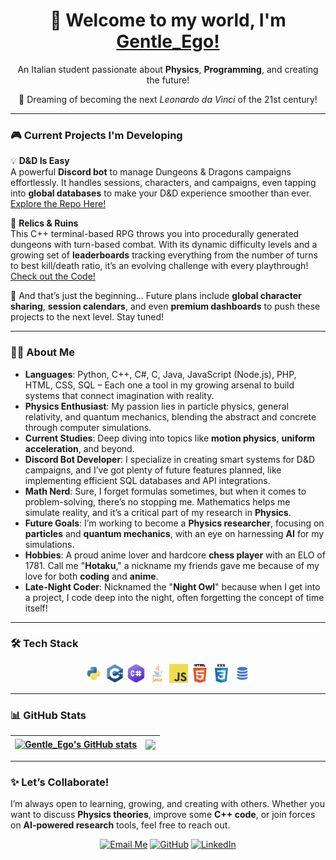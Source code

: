 <h1 align="center">👋 Welcome to my world, I'm <a href="https://github.com/Gentle-Ego">Gentle_Ego!</a></h1>  
<p align="center">An Italian student passionate about <b>Physics</b>, <b>Programming</b>, and creating the future!</p>  
<p align="center">🚀 Dreaming of becoming the next <i>Leonardo da Vinci</i> of the 21st century!</p>

---

### 🎮 Current Projects I'm Developing

💡 **D&D Is Easy**  
A powerful **Discord bot** to manage Dungeons & Dragons campaigns effortlessly. It handles sessions, characters, and campaigns, even tapping into **global databases** to make your D&D experience smoother than ever.   
[Explore the Repo Here!](https://github.com/Gentle-Ego/DnD_Discord_Bot_Manager)

🎲 **Relics & Ruins**  
This C++ terminal-based RPG throws you into procedurally generated dungeons with turn-based combat. With its dynamic difficulty levels and a growing set of **leaderboards** tracking everything from the number of turns to best kill/death ratio, it’s an evolving challenge with every playthrough!  
[Check out the Code!](https://github.com/Gentle-Ego/Relics-and-Ruins)

🌱 And that’s just the beginning... Future plans include **global character sharing**, **session calendars**, and even **premium dashboards** to push these projects to the next level. Stay tuned!

---

### 👨‍💻 About Me  

- **Languages**: Python, C++, C#, C, Java, JavaScript (Node.js), PHP, HTML, CSS, SQL – Each one a tool in my growing arsenal to build systems that connect imagination with reality.
- **Physics Enthusiast**: My passion lies in particle physics, general relativity, and quantum mechanics, blending the abstract and concrete through computer simulations.
- **Current Studies**: Deep diving into topics like **motion physics**, **uniform acceleration**, and beyond.
- **Discord Bot Developer**: I specialize in creating smart systems for D&D campaigns, and I’ve got plenty of future features planned, like implementing efficient SQL databases and API integrations.
- **Math Nerd**: Sure, I forget formulas sometimes, but when it comes to problem-solving, there’s no stopping me. Mathematics helps me simulate reality, and it’s a critical part of my research in **Physics**.
- **Future Goals**: I’m working to become a **Physics researcher**, focusing on **particles** and **quantum mechanics**, with an eye on harnessing **AI** for my simulations.
- **Hobbies**: A proud anime lover and hardcore **chess player** with an ELO of 1781. Call me "**Hotaku**," a nickname my friends gave me because of my love for both **coding** and **anime**.
- **Late-Night Coder**: Nicknamed the "**Night Owl**" because when I get into a project, I code deep into the night, often forgetting the concept of time itself!

---

### 🛠️ Tech Stack

<p align="center">
<code><img height="30" alt="python" src="https://raw.githubusercontent.com/github/explore/master/topics/python/python.png"></code>
<code><img height="30" alt="c++" src="https://raw.githubusercontent.com/github/explore/master/topics/cpp/cpp.png"></code>
<code><img height="30" alt="csharp" src="https://raw.githubusercontent.com/github/explore/master/topics/csharp/csharp.png"></code>
<code><img height="30" alt="java" src="https://raw.githubusercontent.com/github/explore/master/topics/java/java.png"></code>
<code><img height="30" alt="javascript" src="https://raw.githubusercontent.com/github/explore/master/topics/javascript/javascript.png"></code>
<code><img height="30" alt="html" src="https://raw.githubusercontent.com/github/explore/master/topics/html/html.png"></code>
<code><img height="30" alt="css" src="https://raw.githubusercontent.com/github/explore/master/topics/css/css.png"></code>
<code><img height="30" alt="sql" src="https://raw.githubusercontent.com/github/explore/master/topics/sql/sql.png"></code>
</p>

---

### 📊 GitHub Stats

| <a href="https://github-readme-stats.vercel.app/api?username=Gentle-Ego&show_icons=true&include_all_commits=true&theme=tokyonight&hide_border=true"><img align="center" src="https://github-readme-stats.vercel.app/api?username=Gentle-Ego&show_icons=true&include_all_commits=true&theme=tokyonight&hide_border=true" alt="Gentle_Ego's GitHub stats" /></a> | <a href="https://github-readme-stats.vercel.app/api/top-langs/?username=Gentle-Ego&layout=compact&theme=tokyonight&hide_border=true"><img align="center" src="https://github-readme-stats.vercel.app/api/top-langs/?username=Gentle-Ego&layout=compact&theme=tokyonight&hide_border=true" /></a> |
| ------------- | ------------- |

---

### ✨ Let’s Collaborate!  
I’m always open to learning, growing, and creating with others. Whether you want to discuss **Physics theories**, improve some **C++ code**, or join forces on **AI-powered research** tools, feel free to reach out.

<p align="center">
<a href="mailto:gentle.ego.dev@gmail.com"><img alt="Email Me" src="https://img.shields.io/badge/-Email_Me-D14836?style=for-the-badge&logo=gmail&logoColor=white" /></a>
<a href="https://github.com/Gentle-Ego"><img alt="GitHub" src="https://img.shields.io/badge/-GitHub-333333?style=for-the-badge&logo=github&logoColor=white" /></a>
<a href="https://www.linkedin.com/in/gentle-ego/"><img alt="LinkedIn" src="https://img.shields.io/badge/-LinkedIn-0A66C2?style=for-the-badge&logo=linkedin&logoColor=white" /></a>
</p>

